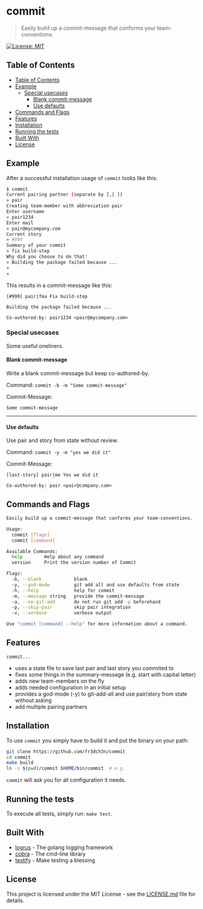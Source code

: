 # commit

> Easily build up a commit-message that conforms your team-conventions.

[![License: MIT](https://img.shields.io/badge/License-MIT-yellow.svg)](https://opensource.org/licenses/MIT)

## Table of Contents
  * [Table of Contents](#table-of-contents)
  * [Example](#example)
     * [Special usecases](#special-usecases)
        * [Blank commit-message](#blank-commit-message)
        * [Use defaults](#use-defaults)
  * [Commands and Flags](#commands-and-flags)
  * [Features](#features)
  * [Installation](#installation)
  * [Running the tests](#running-the-tests)
  * [Built With](#built-with)
  * [License](#license)

## Example

After a successful installation usage of `commit` looks like this:
```bash
$ commit
Current pairing partner (separate by [,| ])
» pair
Creating team-member with abbreviation pair
Enter username
» pair1234
Enter mail
» pair@mycompany.com
Current story
» #999
Summary of your commit
» fix build-step
Why did you choose to do that?
» Building the package failed because ...
»
»
```

This results in a commit-message like this: 
```
[#999] pair|fma Fix build-step

Building the package failed because ...

Co-authored-by: pair1234 <pair@mycompany.com>
```

### Special usecases

Some useful oneliners.

#### Blank commit-message

Write a blank commit-message but keep co-authored-by.

Command: `commit -b -m "Some commit-message"`

Commit-Message: 
```
Some commit-message
```
----
#### Use defaults

Use pair and story from state without review.

Command: `commit -y -m "yes we did it"` 

Commit-Message: 
```
[last-story] pair|me Yes we did it

Co-authored-by: pair <pair@company.com>
```

## Commands and Flags
```bash
Easily build up a commit-message that conforms your team-conventions.

Usage:
  commit [flags]
  commit [command]

Available Commands:
  help        Help about any command
  version     Print the version number of Commit

Flags:
  -b, --blank            blank
  -y, --god-mode         git add all and use defaults from state
  -h, --help             help for commit
  -m, --message string   provide the commit-message
  -a, --no-git-add       do not run git add -p beforehand
  -p, --skip-pair        skip pair integration
  -v, --verbose          verbose output

Use "commit [command] --help" for more information about a command.
```

## Features
`commit...`
* uses a state file to save last pair and last story you commited to
* fixes some things in the summary-message (e.g. start with capital letter)
* adds new team-members on the fly
* adds needed configuration in an initial setup
* provides a god-mode (-y) to git-add-all and use pair/story from state without asking
* add multiple pairing partners

## Installation

To use `commit` you simply have to build it and put the binary on your path:

```bash
git clone https://github.com/fr3dch3n/commit
cd commit
make build
ln -s $(pwd)/commit $HOME/bin/commit  # e.g.
```

`commit` will ask you for all configuration it needs.

## Running the tests

To execute all tests, simply run: `make test`.

## Built With

* [logrus](github.com/sirupsen/logrus) - The golang logging framework
* [cobra](github.com/spf13/cobra) - The cmd-line library
* [testify](github.com/stretchr/testify) - Make testing a blessing

## License

This project is licensed under the MIT License - see the [LICENSE.md](LICENSE.md) file for details.
